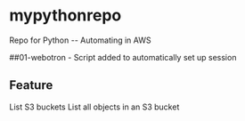 # mypythonrepo
Repo for Python -- Automating in AWS

##01-webotron -
Script added  to automatically set up session

## Feature

List S3 buckets
List all objects in an S3 bucket
